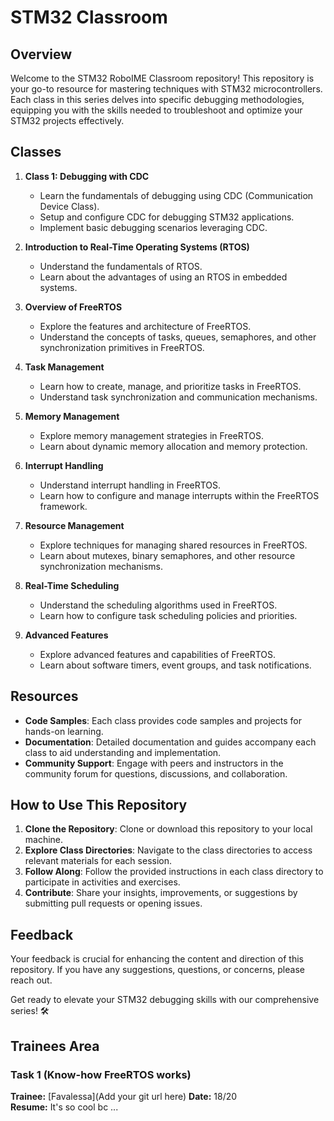 # STM32 Classroom

## Overview
Welcome to the STM32 RoboIME Classroom repository! This repository is your go-to resource for mastering techniques with STM32 microcontrollers. Each class in this series delves into specific debugging methodologies, equipping you with the skills needed to troubleshoot and optimize your STM32 projects effectively.

## Classes

1. **Class 1: Debugging with CDC**
   - Learn the fundamentals of debugging using CDC (Communication Device Class).
   - Setup and configure CDC for debugging STM32 applications.
   - Implement basic debugging scenarios leveraging CDC.

2. **Introduction to Real-Time Operating Systems (RTOS)**
   - Understand the fundamentals of RTOS.
   - Learn about the advantages of using an RTOS in embedded systems.

3. **Overview of FreeRTOS**
   - Explore the features and architecture of FreeRTOS.
   - Understand the concepts of tasks, queues, semaphores, and other synchronization primitives in FreeRTOS.

4. **Task Management**
   - Learn how to create, manage, and prioritize tasks in FreeRTOS.
   - Understand task synchronization and communication mechanisms.

5. **Memory Management**
   - Explore memory management strategies in FreeRTOS.
   - Learn about dynamic memory allocation and memory protection.

6. **Interrupt Handling**
   - Understand interrupt handling in FreeRTOS.
   - Learn how to configure and manage interrupts within the FreeRTOS framework.

7. **Resource Management**
   - Explore techniques for managing shared resources in FreeRTOS.
   - Learn about mutexes, binary semaphores, and other resource synchronization mechanisms.

8. **Real-Time Scheduling**
   - Understand the scheduling algorithms used in FreeRTOS.
   - Learn how to configure task scheduling policies and priorities.

9. **Advanced Features**
   - Explore advanced features and capabilities of FreeRTOS.
   - Learn about software timers, event groups, and task notifications.

## Resources

- **Code Samples**: Each class provides code samples and projects for hands-on learning.
- **Documentation**: Detailed documentation and guides accompany each class to aid understanding and implementation.
- **Community Support**: Engage with peers and instructors in the community forum for questions, discussions, and collaboration.

## How to Use This Repository

1. **Clone the Repository**: Clone or download this repository to your local machine.
2. **Explore Class Directories**: Navigate to the class directories to access relevant materials for each session.
3. **Follow Along**: Follow the provided instructions in each class directory to participate in activities and exercises.
4. **Contribute**: Share your insights, improvements, or suggestions by submitting pull requests or opening issues.

## Feedback

Your feedback is crucial for enhancing the content and direction of this repository. If you have any suggestions, questions, or concerns, please reach out.

Get ready to elevate your STM32 debugging skills with our comprehensive series! 🛠️

## Trainees Area
### Task 1 (Know-how FreeRTOS works)

**Trainee:** [Favalessa](Add your git url here)
**Date:** 18/20  
**Resume:** It's so cool bc ...
